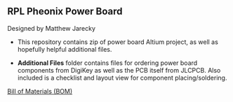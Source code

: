 ## RPL Pheonix Power Board

Designed by Matthew Jarecky

- This repository contains zip of power board Altium project, as well as hopefully helpful additional files.

- **Additional Files** folder contains files for ordering power board components from DigiKey as well as the PCB itself from JLCPCB. Also included is a checklist and layout view for component placing/soldering.

[Bill of Materials (BOM)](https://docs.google.com/spreadsheets/d/1J_XIgeEt1ad5oi0VXn00fVaqgPtmWRS0ZxMCVgbetjw/edit?usp=sharing)